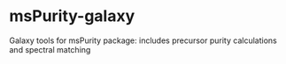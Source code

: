 # msPurity-galaxy
Galaxy tools for msPurity package: includes precursor purity calculations and spectral matching
